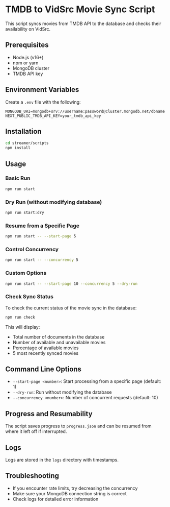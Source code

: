 # TMDB to VidSrc Movie Sync Script

This script syncs movies from TMDB API to the database and checks their availability on VidSrc.

## Prerequisites

- Node.js (v16+)
- npm or yarn
- MongoDB cluster
- TMDB API key

## Environment Variables

Create a `.env` file with the following:

```
MONGODB_URI=mongodb+srv://username:password@cluster.mongodb.net/dbname
NEXT_PUBLIC_TMDB_API_KEY=your_tmdb_api_key
```

## Installation

```bash
cd streamer/scripts
npm install
```

## Usage

### Basic Run

```bash
npm run start
```

### Dry Run (without modifying database)

```bash
npm run start:dry
```

### Resume from a Specific Page

```bash
npm run start -- --start-page 5
```

### Control Concurrency

```bash
npm run start -- --concurrency 5
```

### Custom Options

```bash
npm run start -- --start-page 10 --concurrency 5 --dry-run
```

### Check Sync Status

To check the current status of the movie sync in the database:

```bash
npm run check
```

This will display:
- Total number of documents in the database
- Number of available and unavailable movies
- Percentage of available movies
- 5 most recently synced movies

## Command Line Options

- `--start-page <number>`: Start processing from a specific page (default: 1)
- `--dry-run`: Run without modifying the database
- `--concurrency <number>`: Number of concurrent requests (default: 10)

## Progress and Resumability

The script saves progress to `progress.json` and can be resumed from where it left off if interrupted.

## Logs

Logs are stored in the `logs` directory with timestamps.

## Troubleshooting

- If you encounter rate limits, try decreasing the concurrency
- Make sure your MongoDB connection string is correct
- Check logs for detailed error information